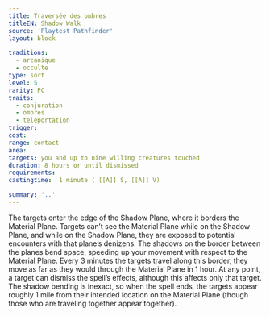 ```yaml
---
title: Traversée des ombres
titleEN: Shadow Walk
source: 'Playtest Pathfinder'
layout: block

traditions:
  - arcanique
  - occulte
type: sort
level: 5
rarity: PC
traits:
  - conjuration
  - ombres
  - teleportation
trigger: 
cost: 
range: contact
area: 
targets: you and up to nine willing creatures touched
duration: 8 hours or until dismissed
requirements: 
castingtime:  1 minute ( [[A]] S, [[A]] V)

summary: '..'
---
```

The targets enter the edge of the Shadow Plane, where it borders the Material Plane. Targets can’t see the Material Plane while on the Shadow Plane, and while on the Shadow Plane, they are exposed to potential encounters with that plane’s denizens. The shadows on the border between the planes bend space, speeding up your movement with respect to the Material Plane. Every 3 minutes the targets travel along this border, they move as far as they would through the Material Plane in 1 hour. At any point, a target can dismiss the spell’s effects, although this affects only that target. The shadow bending is inexact, so when the spell ends, the targets appear roughly 1 mile from their intended location on the Material Plane (though those who are traveling together appear together).